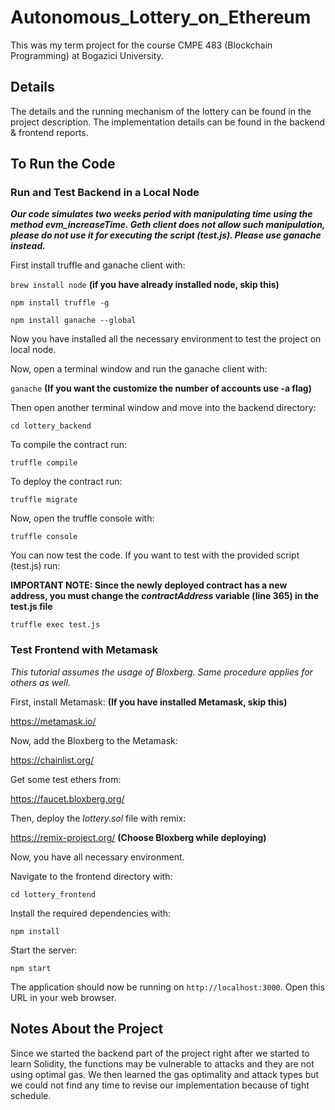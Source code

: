 # Autonomous_Lottery_on_Ethereum
This was my term project for the course CMPE 483 (Blockchain Programming) at Bogazici University.

## Details
The details and the running mechanism of the lottery can be found in the project description. The implementation details can be found in the backend & frontend reports.

## To Run the Code

### Run and Test Backend in a Local Node 

**_Our code simulates two weeks period with manipulating time using the method evm_increaseTime. Geth client does not allow such manipulation, please do not use it for executing the script (test.js). Please use ganache instead._** 

First install truffle and ganache client with:

```brew install node``` **(if you have already installed node, skip this)** 

```npm install truffle -g```

```npm install ganache --global```

Now you have installed all the necessary environment to test the project on local node.

Now, open a terminal window and run the ganache client with:

```ganache``` **(If you want the customize the number of accounts use -a flag)**

Then open another terminal window and move into the backend directory:

```cd lottery_backend```

To compile the contract run:

```truffle compile```

To deploy the contract run:

```truffle migrate```

Now, open the truffle console with:

```truffle console```

You can now test the code. If you want to test with the provided script (test.js) run:

**IMPORTANT NOTE: Since the newly deployed contract has a new address, you must change the _contractAddress_ variable (line 365) in the test.js file**

```truffle exec test.js``` 

### Test Frontend with Metamask

_This tutorial assumes the usage of Bloxberg. Same procedure applies for others as well._

First, install Metamask: **(If you have installed Metamask, skip this)**

https://metamask.io/

Now, add the Bloxberg to the Metamask:

https://chainlist.org/

Get some test ethers from:

https://faucet.bloxberg.org/

Then, deploy the _lottery.sol_ file with remix:

https://remix-project.org/  **(Choose Bloxberg while deploying)**

Now, you have all necessary environment.

Navigate to the frontend directory with:

```cd lottery_frontend```

Install the required dependencies with:

```npm install```

Start the server:

```npm start```

The application should now be running on `http://localhost:3000`. Open this URL in your web browser.

## Notes About the Project

Since we started the backend part of the project right after we started to learn Solidity, the functions may be vulnerable to attacks and they are not using optimal gas. We then learned the gas optimality and attack types but we could not find any time to revise our implementation because of tight schedule.

